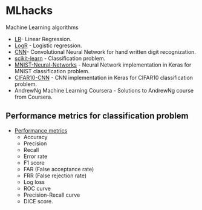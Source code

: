 # MLhacks

Machine Learning algorithms 

* [LR](LR)- Linear Regression.
* [LogR](LogR) - Logistic regression.
* [CNN](CNN)- Convolutional Neural Network for hand written digit recognization.
* [scikit-learn](Scikit) - Classification problem.
* [MNIST-Neural-Networks](MNIST-Neural-Networks) - Neural Network implementation in Keras for MNIST classification problem.
* [CIFAR10-CNN](CIFAR10) - CNN implementation in Keras for CIFAR10 classification problem.
* AndrewNg Machine Learning Coursera - Solutions to AndrewNg course from Coursera.

## Performance metrics for classification problem
* [Performance metrics](Performance-metrics) 
  - Accuracy
  - Precision
  - Recall
  - Error rate
  - F1 score
  - FAR (False acceptance rate)
  - FRR (False rejection rate)
  - Log loss
  - ROC curve
  - Precision-Recall curve
  - DICE score.
